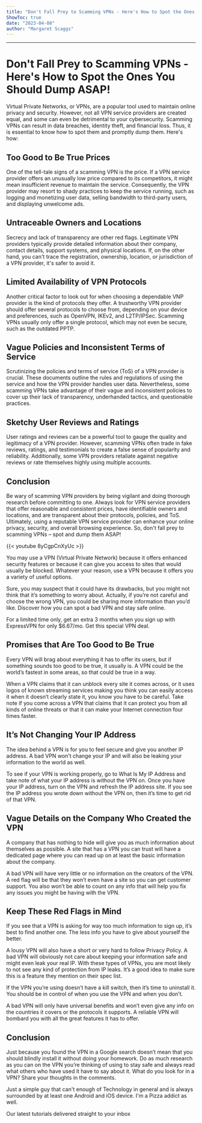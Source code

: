 ```yaml
---
title: "Don't Fall Prey to Scamming VPNs - Here's How to Spot the Ones You Should Dump ASAP!"
ShowToc: true 
date: "2023-04-08"
author: "Margaret Scaggs"
---
```

*****
# Don't Fall Prey to Scamming VPNs - Here's How to Spot the Ones You Should Dump ASAP!

Virtual Private Networks, or VPNs, are a popular tool used to maintain online privacy and security. However, not all VPN service providers are created equal, and some can even be detrimental to your cybersecurity. Scamming VPNs can result in data breaches, identity theft, and financial loss. Thus, it is essential to know how to spot them and promptly dump them. Here's how:

## Too Good to Be True Prices

One of the tell-tale signs of a scamming VPN is the price. If a VPN service provider offers an unusually low price compared to its competitors, it might mean insufficient revenue to maintain the service. Consequently, the VPN provider may resort to shady practices to keep the service running, such as logging and monetizing user data, selling bandwidth to third-party users, and displaying unwelcome ads. 

## Untraceable Owners and Locations

Secrecy and lack of transparency are other red flags. Legitimate VPN providers typically provide detailed information about their company, contact details, support systems, and physical locations. If, on the other hand, you can't trace the registration, ownership, location, or jurisdiction of a VPN provider, it's safer to avoid it. 

## Limited Availability of VPN Protocols

Another critical factor to look out for when choosing a dependable VNP provider is the kind of protocols they offer. A trustworthy VPN provider should offer several protocols to choose from, depending on your device and preferences, such as OpenVPN, IKEv2, and L2TP/IPSec. Scamming VPNs usually only offer a single protocol, which may not even be secure, such as the outdated PPTP.

## Vague Policies and Inconsistent Terms of Service

Scrutinizing the policies and terms of service (ToS) of a VPN provider is crucial. These documents outline the rules and regulations of using the service and how the VPN provider handles user data. Nevertheless, some scamming VPNs take advantage of their vague and inconsistent policies to cover up their lack of transparency, underhanded tactics, and questionable practices. 

## Sketchy User Reviews and Ratings

User ratings and reviews can be a powerful tool to gauge the quality and legitimacy of a VPN provider. However, scamming VPNs often trade in fake reviews, ratings, and testimonials to create a false sense of popularity and reliability. Additionally, some VPN providers retaliate against negative reviews or rate themselves highly using multiple accounts.

## Conclusion

Be wary of scamming VPN providers by being vigilant and doing thorough research before committing to one. Always look for VPN service providers that offer reasonable and consistent prices, have identifiable owners and locations, and are transparent about their protocols, policies, and ToS. Ultimately, using a reputable VPN service provider can enhance your online privacy, security, and overall browsing experience. So, don't fall prey to scamming VPNs – spot and dump them ASAP!

{{< youtube 8yCgpCnXyUc >}} 



You may use a VPN (Virtual Private Network) because it offers enhanced security features or because it can give you access to sites that would usually be blocked. Whatever your reason, use a VPN because it offers you a variety of useful options.
 
Sure, you may suspect that it could have its drawbacks, but you might not think that it’s something to worry about. Actually, if you’re not careful and choose the wrong VPN, you could be sharing more information than you’d like. Discover how you can spot a bad VPN and stay safe online.
 
For a limited time only, get an extra 3 months when you sign up with ExpressVPN for only $6.67/mo. Get this special VPN deal.
 
## Promises that Are Too Good to Be True
 
Every VPN will brag about everything it has to offer its users, but if something sounds too good to be true, it usually is. A VPN could be the world’s fastest in some areas, so that could be true in a way.
 
When a VPN claims that it can unblock every site it comes across, or it uses logos of known streaming services making you think you can easily access it when it doesn’t clearly state it, you know you have to be careful. Take note if you come across a VPN that claims that it can protect you from all kinds of online threats or that it can make your Internet connection four times faster.
 
## It’s Not Changing Your IP Address
 
The idea behind a VPN is for you to feel secure and give you another IP address. A bad VPN won’t change your IP and will also be leaking your information to the world as well.
 
To see if your VPN is working properly, go to What Is My IP Address and take note of what your IP address is without the VPN on. Once you have your IP address, turn on the VPN and refresh the IP address site. If you see the IP address you wrote down without the VPN on, then it’s time to get rid of that VPN.
 
## Vague Details on the Company Who Created the VPN
 
A company that has nothing to hide will give you as much information about themselves as possible. A site that has a VPN you can trust will have a dedicated page where you can read up on at least the basic information about the company.
 
A bad VPN will have very little or no information on the creators of the VPN. A red flag will be that they won’t even have a site so you can get customer support. You also won’t be able to count on any info that will help you fix any issues you might be having with the VPN.
 
## Keep These Red Flags in Mind
 
If you see that a VPN is asking for way too much information to sign up, it’s best to find another one. The less info you have to give about yourself the better.
 
A lousy VPN will also have a short or very hard to follow Privacy Policy. A bad VPN will obviously not care about keeping your information safe and might even leak your real IP. With these types of VPNs, you are most likely to not see any kind of protection from IP leaks. It’s a good idea to make sure this is a feature they mention on their spec list.
 
If the VPN you’re using doesn’t have a kill switch, then it’s time to uninstall it. You should be in control of when you use the VPN and when you don’t.
 
A bad VPN will only have universal benefits and won’t even give any info on the countries it covers or the protocols it supports. A reliable VPN will bombard you with all the great features it has to offer.
 
## Conclusion
 
Just because you found the VPN in a Google search doesn’t mean that you should blindly install it without doing your homework. Do as much research as you can on the VPN you’re thinking of using to stay safe and always read what others who have used it have to say about it. What do you look for in a VPN? Share your thoughts in the comments.
 
Just a simple guy that can't enough of Technology in general and is always surrounded by at least one Android and iOS device. I'm a Pizza addict as well.
 
Our latest tutorials delivered straight to your inbox




